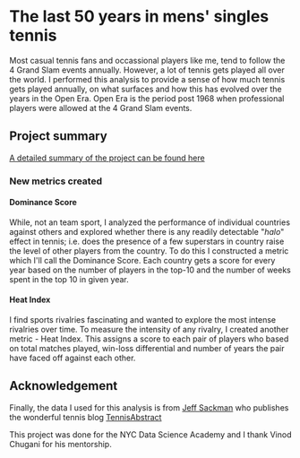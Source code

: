 
# The last 50 years in mens' singles tennis

Most casual tennis fans and occassional players like me, tend to follow the 4 Grand Slam events annually. However, a lot of tennis gets played all over the world. I performed this analysis to provide a sense of how much tennis gets played annually, on what surfaces and how this has evolved over the years in the Open Era. Open Era is the period post 1968 when professional players were allowed at the 4 Grand Slam events. 

## Project summary
[A detailed summary of the project can be found here](https://docs.google.com/presentation/d/12t6xfvNoKewiHlxgwxEXdtDvAnuL2umso6mRuqbGCAk/edit#slide=id.g2d444c599d1_0_226)

### New metrics created

#### Dominance Score

While, not an team sport, I  analyzed the performance of individual countries against others and explored whether there is any readily detectable "_halo_" effect in tennis; i.e. does the presence of a few superstars in country raise the level of other players from the country. To do this I constructed a metric which I'll call the Dominance Score. Each country gets a score for every year based on the number of players in the top-10 and the number of weeks spent in the top 10 in given year. 

#### Heat Index

I find sports rivalries fascinating and wanted to explore the most intense rivalries over time. To measure the intensity of any rivalry, I created another metric - Heat Index. This assigns a score to each pair of players who based on total matches played, win-loss differential and number of years the pair have faced off against each other. 

## Acknowledgement

Finally, the data I used for this analysis is from [Jeff Sackman](https://github.com/JeffSackmann/tennis_atp) who publishes the wonderful tennis blog [TennisAbstract](https://www.tennisabstract.com/blog/)

This project was done for the NYC Data Science Academy and I thank Vinod Chugani for his mentorship.
